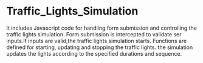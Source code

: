 # Traffic_Lights_Simulation


It includes Javascript code for handling form submission and controlling the traffic lights simulation.
Form submission is intercepted to validate ser inputs.If inputs are valid,the traffic lights simulation starts.
Functions are defined for starting, updating and stopping the traffic lights.
the simulation updates the lights according to the specified durations and sequence.
 
